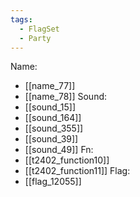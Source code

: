 ```yaml
---
tags:
  - FlagSet
  - Party
---
```

Name:
- [[name_77]]
- [[name_78]]
Sound:
- [[sound_15]]
- [[sound_164]]
- [[sound_355]]
- [[sound_39]]
- [[sound_49]]
Fn:
- [[t2402_function10]]
- [[t2402_function11]]
Flag:
- [[flag_12055]]
